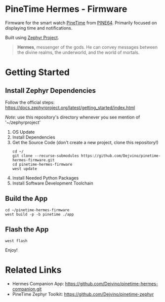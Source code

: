 # PineTime Hermes - Firmware
Firmware for the smart watch [PineTime](https://wiki.pine64.org/index.php/PineTime) from [PINE64](https://www.pine64.org/).
Primarily focused on displaying time and notifications.

Built using [Zephyr Project](https://zephyrproject.org/).

> **Hermes**, messenger of the gods.
> He can convey messages between the divine realms, the underworld, and the world of mortals.

# Getting Started
## Install Zephyr Dependencies
Follow the official steps: https://docs.zephyrproject.org/latest/getting_started/index.html

*Note:* use this repository's directory whenever you see mention of '~/zephyrproject'

1. OS Update
2. Install Dependencies
3. Get the Source Code (don't create a new project, clone this repository!)
     ```
     cd ~/
     git clone --recurse-submodules https://github.com/Dejvino/pinetime-hermes-firmware.git
     cd pinetime-hermes-firmware
     west update
     ```
4. Install Needed Python Packages
5. Install Software Development Toolchain
 
## Build the App
  ```
  cd ~/pinetime-hermes-firmware
  west build -p -b pinetime ./app
  ```
  
## Flash the App
  ```
  west flash
  ```
  
Enjoy!

# Related Links
* Hermes Companion App: https://github.com/Dejvino/pinetime-hermes-companion.git
* PineTime Zephyr Toolkit: https://github.com/Dejvino/pinetime-zephyr

